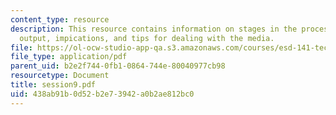 ```yaml
---
content_type: resource
description: This resource contains information on stages in the process, substantive
  output, impications, and tips for dealing with the media.
file: https://ol-ocw-studio-app-qa.s3.amazonaws.com/courses/esd-141-technology-policy-negotiations-spring-2006/438ab91b0d52b2e73942a0b2ae812bc0_session9.pdf
file_type: application/pdf
parent_uid: b2e2f744-0fb1-0864-744e-80040977cb98
resourcetype: Document
title: session9.pdf
uid: 438ab91b-0d52-b2e7-3942-a0b2ae812bc0
---
```

